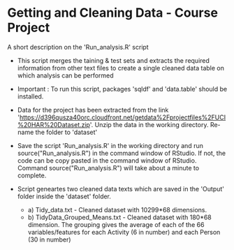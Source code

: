 Getting and Cleaning Data - Course Project
==========================================
A short description on the 'Run_analysis.R' script

- This script merges the taining & test sets and extracts the required information from other text files to create a       single cleaned data table on which analysis can be performed

- Important : To run this script, packages 'sqldf' and 'data.table' should be installed.

- Data for the project has been extracted from the link 
  'https://d396qusza40orc.cloudfront.net/getdata%2Fprojectfiles%2FUCI%20HAR%20Dataset.zip'. Unzip the data in the working    directory. Re-name the folder to 'dataset'

- Save the script 'Run_analysis.R' in the working directory and run source("Run_analysis.R") in the command window of      RStudio. If not, the code can be copy pasted in the command window of RStudio. Command source("Run_analysis.R") will     take about a minute to complete.
  
- Script geneartes two cleaned data texts which are saved in the 'Output' folder inside the 'dataset' folder.

  - a) Tidy_data.txt - Cleaned dataset with 10299*68 dimensions.
  - b) TidyData_Grouped_Means.txt - Cleaned dataset with 180*68 dimension. The grouping gives the average of each of the        66 variables/features for each Activity (6 in number) and each Person (30 in number)
